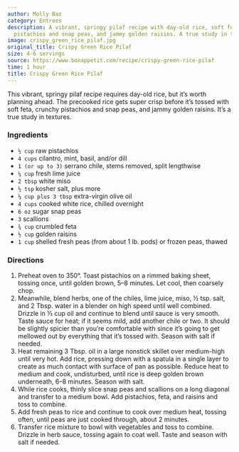 ```yaml
---
author: Molly Baz
category: Entrees
description: A vibrant, springy pilaf recipe with day-old rice, soft feta, crunchy
  pistachios and snap peas, and jammy golden raisins. A true study in textures.
image: crispy_green_rice_pilaf.jpg
original_title: Crispy Green Rice Pilaf
size: 4-6 servings
source: https://www.bonappetit.com/recipe/crispy-green-rice-pilaf
time: 1 hour
title: Crispy Green Rice Pilaf
---
```

This vibrant, springy pilaf recipe requires day-old rice, but it’s worth planning ahead. The precooked rice gets super crisp before it’s tossed with soft feta, crunchy pistachios and snap peas, and jammy golden raisins. It’s a true study in textures.

### Ingredients

* `½ cup` raw pistachios
* `4 cups` cilantro, mint, basil, and/or dill
* `1 (or up to 3)` serrano chile, stems removed, split lengthwise
* `¼ cup` fresh lime juice
* `2 tbsp` white miso
* `½ tsp` kosher salt, plus more
* `⅓ cup plus 3 tbsp` extra-virgin olive oil
* `4 cups` cooked white rice, chilled overnight
* `6 oz` sugar snap peas
* `3` scallions
* `¾ cup` crumbled feta
* `½ cup` golden raisins
* `1 cup` shelled fresh peas (from about 1 lb. pods) or frozen peas, thawed

### Directions

1. Preheat oven to 350°. Toast pistachios on a rimmed baking sheet, tossing once, until golden brown, 5–8 minutes. Let cool, then coarsely chop.
2. Meanwhile, blend herbs, one of the chiles, lime juice, miso, ½ tsp. salt, and 2 Tbsp. water in a blender on high speed until well combined. Drizzle in ⅓ cup oil and continue to blend until sauce is very smooth. Taste sauce for heat; if it seems mild, add another chile or two. It should be slightly spicier than you’re comfortable with since it’s going to get mellowed out by everything that it’s tossed with. Season with salt if needed.
3. Heat remaining 3 Tbsp. oil in a large nonstick skillet over medium-high until very hot. Add rice, pressing down with a spatula in a single layer to create as much contact with surface of pan as possible. Reduce heat to medium and cook, undisturbed, until rice is deep golden brown underneath, 6–8 minutes. Season with salt.
4. While rice cooks, thinly slice snap peas and scallions on a long diagonal and transfer to a medium bowl. Add pistachios, feta, and raisins and toss to combine.
5. Add fresh peas to rice and continue to cook over medium heat, tossing often, until peas are just cooked through, about 2 minutes.
6. Transfer rice mixture to bowl with vegetables and toss to combine. Drizzle in herb sauce, tossing again to coat well. Taste and season with salt if needed.